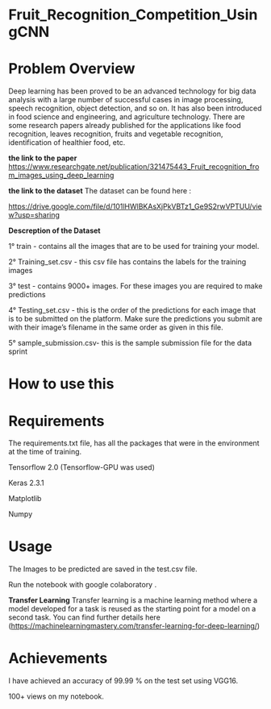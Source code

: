# Fruit_Recognition_Competition_UsingCNN

# Problem Overview 
Deep learning has been proved to be an advanced technology for big data analysis with a large number of successful cases in image processing, speech recognition, object detection,
and so on. It has also been introduced in food science and engineering, and agriculture technology. There are some research papers already published for the applications like food
recognition, leaves recognition, fruits and vegetable recognition, identification of healthier food, etc.

**the link to the paper**
https://www.researchgate.net/publication/321475443_Fruit_recognition_from_images_using_deep_learning

**the link to the dataset**
The dataset can be found here : 


https://drive.google.com/file/d/101lHWlBKAsXjPkVBTz1_Ge9S2rwVPTUU/view?usp=sharing

**Descreption of the Dataset**

1° train - contains all the images that are to be used for training your model.

2° Training_set.csv - this csv file has contains the labels for the training images

3° test - contains 9000+ images. For these images you are required to make predictions

4° Testing_set.csv - this is the order of the predictions for each image that is to be submitted on the platform. Make sure the predictions you submit are with their image’s filename in the same order as given in this file.

5° sample_submission.csv- this is the sample submission file for the data sprint

# How to use this

# Requirements
The requirements.txt file, has all the packages that were in the environment at the time of training.

Tensorflow 2.0 (Tensorflow-GPU was used)

Keras 2.3.1

Matplotlib

Numpy

# Usage
The Images to be predicted are saved in the test.csv file.

Run the notebook with google colaboratory .

**Transfer Learning**
Transfer learning is a machine learning method where a model developed for a task is reused as the starting point for a model on a second task.
You can find further details here (https://machinelearningmastery.com/transfer-learning-for-deep-learning/)

# Achievements 
I have achieved an accuracy of 99.99 % on the test set using VGG16.

100+ views on my notebook.





 
